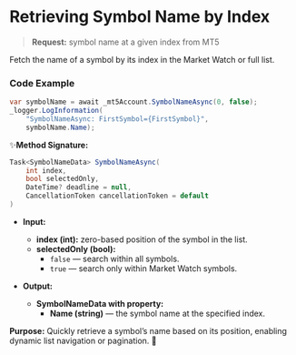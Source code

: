 # Retrieving Symbol Name by Index

> **Request:** symbol name at a given index from MT5

Fetch the name of a symbol by its index in the Market Watch or full list.

### Code Example

```csharp
var symbolName = await _mt5Account.SymbolNameAsync(0, false);
_logger.LogInformation(
    "SymbolNameAsync: FirstSymbol={FirstSymbol}",
    symbolName.Name);
```

✨**Method Signature:**
```csharp
Task<SymbolNameData> SymbolNameAsync(
    int index,
    bool selectedOnly,
    DateTime? deadline = null,
    CancellationToken cancellationToken = default
)
```

* **Input:**
    * **index (int):** zero-based position of the symbol in the list.
    * **selectedOnly (bool):**
      * `false` — search within all symbols.
      * `true` — search only within Market Watch symbols.

* **Output:**
    * **SymbolNameData with property:**
      * **Name (string)** — the symbol name at the specified index.

**Purpose:** Quickly retrieve a symbol’s name based on its position, enabling dynamic list navigation or pagination. 🚀

